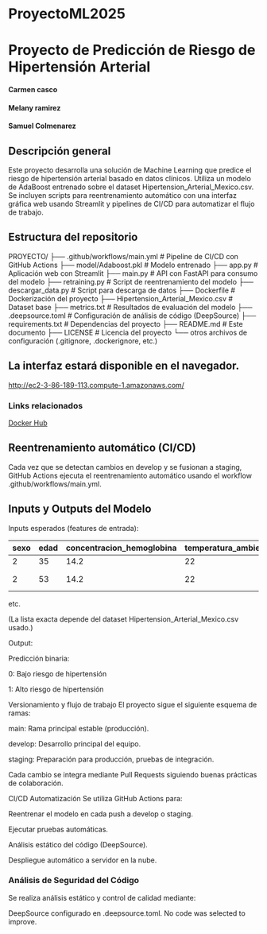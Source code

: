 # ProyectoML2025
# Proyecto de Predicción de Riesgo de Hipertensión Arterial
#### Carmen casco
#### Melany ramirez
#### Samuel Colmenarez 

 ## Descripción general
Este proyecto desarrolla una solución de Machine Learning que predice el riesgo de hipertensión arterial basado en datos clínicos. Utiliza un modelo de AdaBoost entrenado sobre el dataset Hipertension_Arterial_Mexico.csv.
Se incluyen scripts para reentrenamiento automático con una interfaz gráfica web usando Streamlit y pipelines de CI/CD para automatizar el flujo de trabajo.

 ## Estructura del repositorio

PROYECTO/
├── .github/workflows/main.yml       # Pipeline de CI/CD con GitHub Actions
├── model/Adaboost.pkl                # Modelo entrenado
├── app.py                            # Aplicación web con Streamlit
├── main.py                           # API con FastAPI para consumo del modelo
├── retraining.py                     # Script de reentrenamiento del modelo
├── descargar_data.py                 # Script para descarga de datos
├── Dockerfile                        # Dockerización del proyecto
├── Hipertension_Arterial_Mexico.csv  # Dataset base
├── metrics.txt                       # Resultados de evaluación del modelo
├── .deepsource.toml                  # Configuración de análisis de código (DeepSource)
├── requirements.txt                  # Dependencias del proyecto
├── README.md                         # Este documento
├── LICENSE                           # Licencia del proyecto
└── otros archivos de configuración (.gitignore, .dockerignore, etc.)


## La interfaz estará disponible en el navegador.

http://ec2-3-86-189-113.compute-1.amazonaws.com/

### Links relacionados 
 [Docker Hub](https://hub.docker.com/repositories/samcfer)


## Reentrenamiento automático (CI/CD)
Cada vez que se detectan cambios en develop y se fusionan a staging, GitHub Actions ejecuta el reentrenamiento automático usando el workflow .github/workflows/main.yml.

 ## Inputs y Outputs del Modelo
Inputs esperados (features de entrada):

| sexo | edad | concentracion_hemoglobina | temperatura_ambiente | valor_acido_urico | valor_albumina | valor_colesterol_hdl | valor_colesterol_ldl | valor_colesterol_total | valor_creatina | resultado_glucosa | valor_insulina | valor_trigliceridos | resultado_glucosa_promedio | valor_hemoglobina_glucosilada | valor_ferritina | valor_folato | valor_homocisteina | valor_proteinac_reactiva | valor_transferrina | valor_vitamina_bdoce | valor_vitamina_d | peso  | estatura | medida_cintura | segundamedicion_peso | segundamedicion_estatura | distancia_rodilla_talon | circunferencia_de_la_pantorrilla | segundamedicion_cintura | tension_arterial | sueno_horas | masa_corporal | actividad_total | riesgo_hipertension |
|------|------|---------------------------|----------------------|-------------------|----------------|----------------------|----------------------|------------------------|----------------|-------------------|----------------|---------------------|----------------------------|------------------------------|-----------------|--------------|-------------------|--------------------------|---------------------|----------------------|-----------------|-------|----------|----------------|----------------------|-------------------------|------------------------|--------------------------------|------------------------|-----------------|-------------|---------------|----------------|---------------------|
| 2    | 35   | 14.2                      | 22                   | 4.8               | 4              | 34                   | 86                   | 139                    | 0.58           | 92                | 4              | 123                 | 103                        | 5.2                          | 2.7             | 23.4         | 4.9               | 0.02                     | 1.1                 | 167                  | 20.8            | 98.7  | 159.4    | 125.2          | 64.7                 | 154                     | 48.5                  | 33.5                         | 222.2                  | 105             | 2           | 37.41239517   | 120            | Si tiene hipertension                   |
| 2    | 53   | 14.2                      | 22                   | 4.8               | 4              | 34                   | 86                   | 139                    | 0.58           | 92                | 4              | 123                 | 103                        | 5.2                          | 2.7             | 23.4         | 4.9               | 0.02                     | 1.1                 | 167                  | 20.8            | 55.9  | 151.4    | 222.2          | 64.7                 | 154                     | 48.5                  | 33.5                         | 222.2                  | 121             | 3           | 23.40945307   | 540            | NO tiene hipertension                   |


etc.

(La lista exacta depende del dataset Hipertension_Arterial_Mexico.csv usado.)

Output:

Predicción binaria:

0: Bajo riesgo de hipertensión

1: Alto riesgo de hipertensión

Versionamiento y flujo de trabajo
El proyecto sigue el siguiente esquema de ramas:

main: Rama principal estable (producción).

develop: Desarrollo principal del equipo.

staging: Preparación para producción, pruebas de integración.

Cada cambio se integra mediante Pull Requests siguiendo buenas prácticas de colaboración.

CI/CD Automatización
Se utiliza GitHub Actions para:

Reentrenar el modelo en cada push a develop o staging.

Ejecutar pruebas automáticas.

Análisis estático del código (DeepSource).

Despliegue automático a servidor en la nube.

### Análisis de Seguridad del Código
Se realiza análisis estático y control de calidad mediante:

DeepSource configurado en .deepsource.toml.
No code was selected to improve.